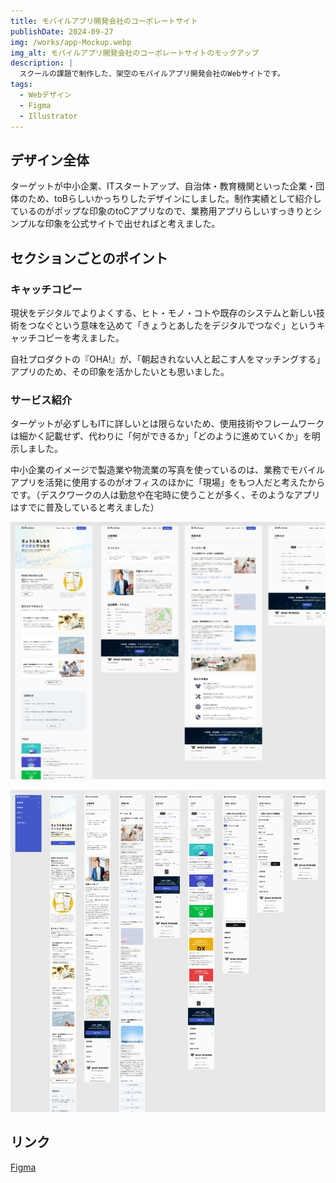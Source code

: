 ```yaml
---
title: モバイルアプリ開発会社のコーポレートサイト
publishDate: 2024-09-27
img: /works/app-Mockup.webp
img_alt: モバイルアプリ開発会社のコーポレートサイトのモックアップ
description: |
  スクールの課題で制作した、架空のモバイルアプリ開発会社のWebサイトです。
tags:
  - Webデザイン
  - Figma
  - Illustrator
---
```


## デザイン全体

ターゲットが中小企業、ITスタートアップ、自治体・教育機関といった企業・団体のため、toBらしいかっちりしたデザインにしました。制作実績として紹介しているのがポップな印象のtoCアプリなので、業務用アプリらしいすっきりとシンプルな印象を公式サイトで出せればと考えました。

## セクションごとのポイント

### キャッチコピー

現状をデジタルでよりよくする、ヒト・モノ・コトや既存のシステムと新しい技術をつなぐという意味を込めて「きょうとあしたをデジタルでつなぐ」というキャッチコピーを考えました。

自社プロダクトの『OHA!』が、「朝起きれない人と起こす人をマッチングする」アプリのため、その印象を活かしたいとも思いました。

### サービス紹介

ターゲットが必ずしもITに詳しいとは限らないため、使用技術やフレームワークは細かく記載せず、代わりに「何ができるか」「どのように進めていくか」を明示しました。

中小企業のイメージで製造業や物流業の写真を使っているのは、業務でモバイルアプリを活発に使用するのがオフィスのほかに「現場」をもつ人だと考えたからです。（デスクワークの人は勤怠や在宅時に使うことが多く、そのようなアプリはすでに普及していると考えました）

![モバイルアプリ開発会社Webサイトのパソコン版イメージ](../../../public/works/app-pc.webp)

![モバイルアプリ開発会社Webサイトのスマートフォン版イメージ](../../../public/works/app-sp.webp)

## リンク

[Figma](https://www.figma.com/design/PoEaQuozlxp5uAz3WiW02D/App-Developer-Revised?node-id=2008-149&t=9XnGrMyEh6PLIb7Z-1)
